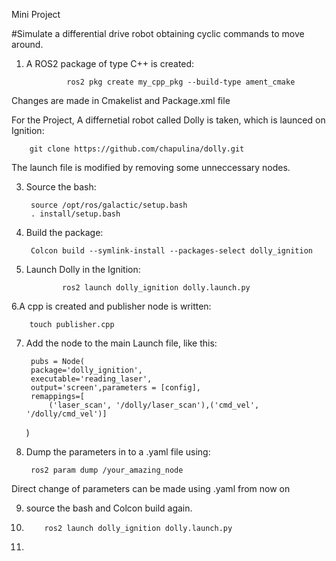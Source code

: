 Mini Project

#Simulate a differential drive robot obtaining cyclic commands to move around.

1. A ROS2 package of type C++ is created:
                
                ros2 pkg create my_cpp_pkg --build-type ament_cmake 
                
Changes are made in Cmakelist and Package.xml file

For the Project, A differnetial robot called Dolly is taken, which is launced on Ignition:
 		
 		git clone https://github.com/chapulina/dolly.git


The launch file is modified by removing some unneccessary nodes.

3. Source the bash:

		source /opt/ros/galactic/setup.bash
		. install/setup.bash
		
4. Build the package:

		Colcon build --symlink-install --packages-select dolly_ignition

5. Launch Dolly in the Ignition:

               ros2 launch dolly_ignition dolly.launch.py
               
6.A cpp is created and publisher node is written:

		touch publisher.cpp

7. Add the node to the main Launch file, like this:

  		pubs = Node(
    	package='dolly_ignition',
    	executable='reading_laser',
    	output='screen',parameters = [config],
    	remappings=[
            ('laser_scan', '/dolly/laser_scan'),('cmd_vel', '/dolly/cmd_vel')]
    )
    
8. Dump the parameters in to a .yaml file using:
 
 		ros2 param dump /your_amazing_node
 		
Direct change of parameters can be made using .yaml from now on


9. source the bash and Colcon build again.

10.   		ros2 launch dolly_ignition dolly.launch.py

11.
 

                
